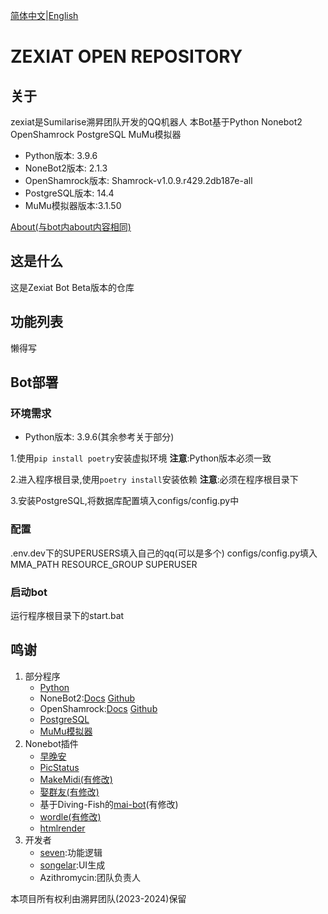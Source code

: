 [简体中文](README_zh.md)|[English](README.md)


# ZEXIAT OPEN REPOSITORY
## 关于
zexiat是Sumilarise溯昇团队开发的QQ机器人
本Bot基于Python Nonebot2 OpenShamrock PostgreSQL MuMu模拟器
+ Python版本: 3.9.6
+ NoneBot2版本: 2.1.3
+ OpenShamrock版本: Shamrock-v1.0.9.r429.2db187e-all
+ PostgreSQL版本: 14.4
+ MuMu模拟器版本:3.1.50

[About(与bot内about内容相同)](about.md)

## 这是什么
这是Zexiat Bot Beta版本的仓库

## 功能列表
懒得写

## Bot部署
### 环境需求
+ Python版本: 3.9.6(其余参考关于部分)

1.使用`pip install poetry`安装虚拟环境
**注意**:Python版本必须一致

2.进入程序根目录,使用`poetry install`安装依赖
**注意**:必须在程序根目录下

3.安装PostgreSQL,将数据库配置填入configs/config.py中

### 配置
.env.dev下的SUPERUSERS填入自己的qq(可以是多个)
configs/config.py填入
MMA_PATH
RESOURCE_GROUP
SUPERUSER

### 启动bot
运行程序根目录下的start.bat

## 鸣谢
1. 部分程序
   + [Python](https://www.python.org/)
   + NoneBot2:[Docs](https://nb2.baka.icu/) [Github](https://github.com/nonebot/nonebot2)
   + OpenShamrock:[Docs](https://yuyue-amatsuki.github.io/OpenShamrock/) [Github](https://github.com/whitechi73/OpenShamrock)
   + [PostgreSQL](https://www.postgresql.org/)
   + [MuMu模拟器](https://mumu.163.com/)
2. Nonebot插件
   + [早晚安](https://github.com/KafCoppelia/nonebot_plugin_morning)
   + [PicStatus](https://github.com/lgc-NB2Dev/nonebot-plugin-picstatus)
   + [MakeMidi(有修改)](https://github.com/RandomEnch/nonebot_plugin_makemidi)
   + [娶群友(有修改)](https://github.com/KarisAya/nonebot_plugin_groupmate_waifu)
   + 基于Diving-Fish的[mai-bot](https://github.com/Diving-Fish/mai-bot)(有修改)
   + [wordle(有修改)](https://github.com/noneplugin/nonebot-plugin-wordle)
   + [htmlrender](https://github.com/kexue-z/nonebot-plugin-htmlrender)
3. 开发者
   + [seven](https://github.com/SEVEN-6174):功能逻辑
   + [songelar](https://github.com/songelar):UI生成
   + Azithromycin:团队负责人

本项目所有权利由溯昇团队(2023-2024)保留